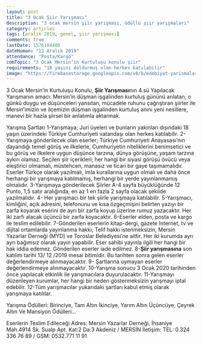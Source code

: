 ```yaml
---
layout: post
title: "3 Ocak Şiir Yarışması"
description: "3 ocak mersin şiir yarışması, ödüllü şiir yarışmaları"
category: articles
tags: [aralık 2019, genel, şiir yarışması]
comments: true
lastDate: 1576184400
dateHuman: "13 Aralık 2019"
attendance: "Posta/Kargo"
comTopic: "3 Ocak Mersin’in Kurtuluşu konulu şiir"
requirements: "18 yaşını doldurmuş olan herkes katılabilir"
image: "https://firebasestorage.googleapis.com/v0/b/edebiyat-yarismalari.appspot.com/o/3-ocak-mersin-siir-yarismasi.jpg?alt=media&token=143d6c82-7559-4c07-bc9c-a0574f5cb883"
---
```


3 Ocak Mersin’in Kurtuluşu Konulu, **Şiir Yarışması**nın 4.sü Yapılacak
Yarışmanın amacı: Mersin’in düşman işgalinden kurtuluş gününü anlatan, o günkü duygu ve düşünceleri yansıtan, mücadele ruhunu çağrıştıran şiirler ile Mersin’imizin ve ilçemizin düşman işgalinden kurtuluş anını yeni nesillere, manevi bir hazla şiirsel bir anlatımla aktarmak.

Yarışma Şartları
1-Yarışmaya; Juri üyeleri ve bunların yakınları dışındaki 18 yaşın üzerindeki Türkiye Cumhuriyeti vatandaşı olan herkes katılabilir.
2-Yarışmaya gönderilecek olan eserler; Türkiye Cumhuriyeti Anayasası’nın dayandığı temel görüş ve ilkelerle, Cumhuriyetin niteliklerini benimsetici ve bu görüş ve ilkelere uygun düşünce tarzına, dünya görüşüne, yaşam tarzına aykırı olamaz. Seçilen şiir içerikleri; her hangi bir siyasi görüşü övücü veya eleştirici olmamalı, müstehcen, manasız ve ticari bir gaye taşımamalıdır. Eserler Türkçe olarak yazılmalı, imla kurallarına uygun olmalı ve daha önce herhangi bir yarışmaya katılmamış, herhangi bir yerde yayınlanmamış olmalıdır.
3-Yarışmaya gönderilecek Şiirler A-4 sayfa büyüklüğünde 12 Punto, 1,5 satır aralığında, en az 1 en fazla 2 sayfa olacak şekilde yazılmalıdır.
4- Her yarışmacı bir tek şiirle yarışmaya katılabilir.
5-Yarışmacı, kimliğini, açık adresini, telefonunu ve kısa özgeçmişini belirten yazıyı bir zarfa  koyarak eserini de ayrı bir zarfa koyup üzerine rumuz yazacaktır. Her iki zarfı alacak üçüncü bir zarfa koyacaktır.
6-Eserler elden, posta ve kargo ile teslim edilebilir.
7-Gönderilen eserlerin kitap-dergi, gazete Internet, tv ve dijital ortamlarda yayınlanma hakkı; Telif hakkı istenmeksizin, Mersin Yazarlar Derneği (MYD) ve Toroslar Belediyesi’ne aittir. Her iki kurumda ayrı ayrı bağımsız olarak yayın yapabilir. Eser sahibi yayınla ilgili her hangi bir hak iddia edemez. Gönderilen eserler iade edilmez.
8-**Şiir yarışmasına** son katılım tarihi  13/ 12 /2019 mesai bitimidir. Bu tarihten sonra gelen eserler değerlendirmeye alınmayacaktır.
9- Şartlarına uymayan eserler değerlendirmeye alınmayacaktır.
10-Yarışma sonucu 3 Ocak 2020 tarihinden önce yapılacak etkinlik ile yarışmacılara duyurulacaktır.
11-Yarışmayı düzenleyen kurumlar, her hangi bir neden göstermeksizin yarışmayı iptal edebilir.
12-Tüm yarışmacılar yukarıdaki şartları kabul etmiş olarak yarışmaya katılılar.

Yarışma Ödülleri:
Birinciye, Tam Altın
İkinciye,  Yarım Altın
Üçüncüye, Çeyrek Altın
Ve Mansiyon Ödülleri… 

Eserlerin Teslim Edileceği Adres:  Mersin Yazarlar Derneği, İhsaniye Mah.4914 Sk. Sualp Apt. Kat:2 Da:3  Akdeniz / MERSİN
İletişim: TEL: 0.324 336 76 89 / GSM: 0532.771 11 91